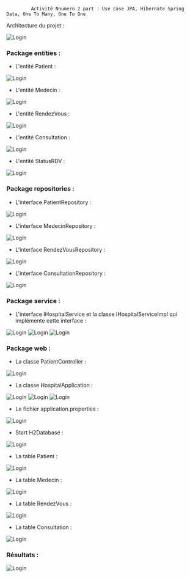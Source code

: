              Activité Nnumero 2 part : Use case JPA, Hibernate Spring Data, One To Many, One To One

 Architecture du projet :

![Login](https://github.com/HousnaAghzer/All-Ressources-/blob/master/45.png)

### Package entities :
- L'entité Patient :

![Login](https://github.com/HousnaAghzer/All-Ressources-/blob/master/46.png)

- L'entité Medecin :

![Login](https://github.com/HousnaAghzer/All-Ressources-/blob/master/47.png)

- L'entité RendezVous :

![Login](https://github.com/HousnaAghzer/All-Ressources-/blob/master/48.png)

- L'entité Consultation :

![Login](https://github.com/HousnaAghzer/All-Ressources-/blob/master/49.png)

- L'entité StatusRDV :

![Login](https://github.com/HousnaAghzer/All-Ressources-/blob/master/50.png)

### Package repositories :
- L'interface PatientRepository :

![Login](https://github.com/HousnaAghzer/All-Ressources-/blob/master/51.png)

- L'interface MedecinRepository :

![Login](https://github.com/HousnaAghzer/All-Ressources-/blob/master/52.png)

- L'interface RendezVousRepository :

![Login](https://github.com/HousnaAghzer/All-Ressources-/blob/master/54.png)

- L'interface ConsultationRepository :

![Login](https://github.com/HousnaAghzer/All-Ressources-/blob/master/53.png)

### Package service :
- L'interface IHospitalService et la classe IHospitalServiceImpl qui implémente cette interface :

![Login](https://github.com/HousnaAghzer/All-Ressources-/blob/master/55.png)
![Login](https://github.com/HousnaAghzer/All-Ressources-/blob/master/56.png)
![Login](https://github.com/HousnaAghzer/All-Ressources-/blob/master/57.png)

### Package web :
- La classe PatientController :

![Login](https://github.com/HousnaAghzer/All-Ressources-/blob/master/58.png)

- La classe HospitalApplication :

![Login](https://github.com/HousnaAghzer/All-Ressources-/blob/master/59.png)
![Login](https://github.com/HousnaAghzer/All-Ressources-/blob/master/60.png)
![Login](https://github.com/HousnaAghzer/All-Ressources-/blob/master/61.png)

- Le fichier application.properties :

![Login](https://github.com/HousnaAghzer/All-Ressources-/blob/master/62.png)

- Start H2Database :

![Login](https://github.com/HousnaAghzer/All-Ressources-/blob/master/63.png)

- La table Patient :

![Login](https://github.com/HousnaAghzer/All-Ressources-/blob/master/38.png)

- La table Medecin :

![Login](https://github.com/HousnaAghzer/All-Ressources-/blob/master/39.png)

- La table RendezVous :

![Login](https://github.com/HousnaAghzer/All-Ressources-/blob/master/43.png)

- La table Consultation :

![Login](https://github.com/HousnaAghzer/All-Ressources-/blob/master/42.png)

### Résultats :

![Login](https://github.com/HousnaAghzer/All-Ressources-/blob/master/44.png)
